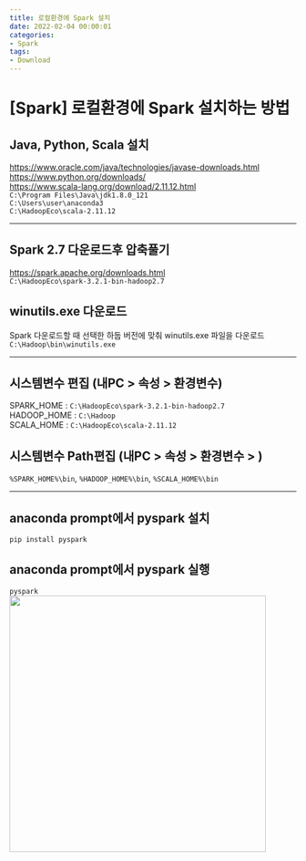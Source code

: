 ```yaml
---
title: 로컬환경에 Spark 설치
date: 2022-02-04 00:00:01
categories:
- Spark
tags:
- Download
---
```


# [Spark] 로컬환경에 Spark 설치하는 방법


## Java, Python, Scala 설치
https://www.oracle.com/java/technologies/javase-downloads.html<br>https://www.python.org/downloads/<br>https://www.scala-lang.org/download/2.11.12.html<br>`C:\Program Files\Java\jdk1.8.0_121`<br>`C:\Users\user\anaconda3`<br> `C:\HadoopEco\scala-2.11.12`

---

## Spark 2.7 다운로드후 압축풀기
https://spark.apache.org/downloads.html<br>`C:\HadoopEco\spark-3.2.1-bin-hadoop2.7`

## winutils.exe 다운로드
Spark 다운로드할 때 선택한 하둡 버전에 맞춰 winutils.exe 파일을 다운로드<br>`C:\Hadoop\bin\winutils.exe`

---

## 시스템변수 편집 (내PC > 속성 > 환경변수)
SPARK_HOME : `C:\HadoopEco\spark-3.2.1-bin-hadoop2.7`<br>HADOOP_HOME : `C:\Hadoop`<br>SCALA_HOME : `C:\HadoopEco\scala-2.11.12`

## 시스템변수 **Path**편집 (내PC > 속성 > 환경변수 > )
`%SPARK_HOME%\bin`, `%HADOOP_HOME%\bin`, `%SCALA_HOME%\bin`

---

## anaconda prompt에서 pyspark 설치
`pip install pyspark`
## anaconda prompt에서 pyspark 실행
`pyspark`<br>
<img src ='https://drive.google.com/uc?export=download&id=1POofw5ZQu33vp4bkeOhXHrlT8H_RUPYX' width = 450>